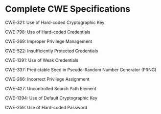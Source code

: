 

# Complete CWE Specifications

CWE-321: Use of Hard-coded Cryptographic Key

CWE-798: Use of Hard-coded Credentials

CWE-269: Improper Privilege Management

CWE-522: Insufficiently Protected Credentials

CWE-1391: Use of Weak Credentials

CWE-337: Predictable Seed in Pseudo-Random Number Generator (PRNG)

CWE-266: Incorrect Privilege Assignment

CWE-427: Uncontrolled Search Path Element

CWE-1394: Use of Default Cryptographic Key

CWE-259: Use of Hard-coded Password